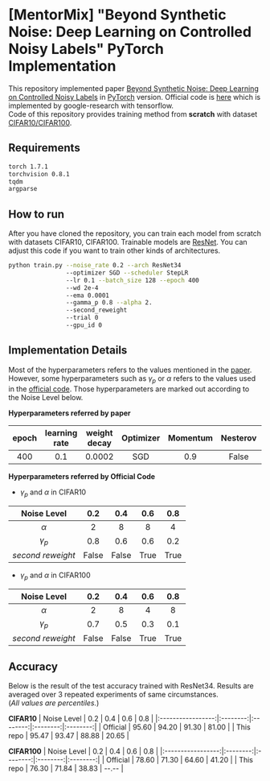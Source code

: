# [MentorMix] "Beyond Synthetic Noise: Deep Learning on Controlled Noisy Labels" PyTorch Implementation
This repository implemented paper [Beyond Synthetic Noise: Deep Learning on Controlled Noisy Labels](https://arxiv.org/pdf/1911.09781.pdf) in [PyTorch](https://pytorch.org/) version. Official code is [here](https://github.com/google-research/google-research/tree/master/mentormix) which is implemented by google-research with tensorflow.   
Code of this repository provides training method from **scratch** with dataset [CIFAR10/CIFAR100](https://www.cs.toronto.edu/~kriz/cifar.html).

## Requirements
```bash
torch 1.7.1
torchvision 0.8.1
tqdm
argparse
```

## How to run
After you have cloned the repository, you can train each model from scratch with datasets CIFAR10, CIFAR100. Trainable models are [ResNet](https://arxiv.org/abs/1512.03385). You can adjust this code if you want to train other kinds of architectures.

```bash
python train.py --noise_rate 0.2 --arch ResNet34
                --optimizer SGD --scheduler StepLR
                --lr 0.1 --batch_size 128 --epoch 400
                --wd 2e-4
                --ema 0.0001
                --gamma_p 0.8 --alpha 2.
                --second_reweight
                --trial 0
                --gpu_id 0
```

## Implementation Details
Most of the hyperparameters refers to the values mentioned in the [paper](https://arxiv.org/pdf/1911.09781.pdf). However, some hyperparameters such as _γ<sub>p</sub>_ or _α_ refers to the values used in the [official code](https://github.com/google-research/google-research/tree/master/mentormix). Those hyperparameters are marked out according to the Noise Level below.


**Hyperparameters referred by paper**

|   epoch   | learning rate |  weight decay | Optimizer | Momentum |  Nesterov |  scheduler  |   EMA    |  second reweight |
|:---------:|:-------------:|:-------------:|:---------:|:--------:|:---------:|:-----------:|:--------:|:----------------:|
|    400    |      0.1      |     0.0002    |    SGD    |    0.9   |   False   | StepLR(0.9) |  0.0001  |       True       |

**Hyperparameters referred by Official Code**

- _γ<sub>p</sub>_ and _α_ in CIFAR10

|    Noise Level   |   0.2   |   0.4   |   0.6   |   0.8   |
|:----------------:|:-------:|:-------:|:-------:|:-------:|
|        _α_       |    2    |    8    |    8    |    4    |
| _γ<sub>p</sub>_  |   0.8   |   0.6   |   0.6   |   0.2   |
| _second reweight_|  False  |  False  |  True   |  True   |

- _γ<sub>p</sub>_ and _α_ in CIFAR100

|    Noise Level   |   0.2   |   0.4   |   0.6   |   0.8   |
|:----------------:|:-------:|:-------:|:-------:|:-------:|
|        _α_       |    2    |    8    |    4    |    8    |
| _γ<sub>p</sub>_  |   0.7   |   0.5   |   0.3   |   0.1   |
| _second reweight_|  False  |  False  |  True   |  True   |



## Accuracy
Below is the result of the test accuracy trained with ResNet34. Results are averaged over 3 repeated experiments of same circumstances.   
(_All values are percentiles._)

**CIFAR10**
|    Noise Level    |   0.2    |   0.4    |   0.6    |   0.8    |
|:-----------------:|:--------:|:--------:|:--------:|:--------:|
|      Official     |   95.60  |   94.20  |   91.30  |   81.00  |
|      This repo    |   95.47  |   93.47  |   88.88  |   20.65  |


**CIFAR100**
|    Noise Level    |   0.2    |   0.4    |   0.6    |   0.8    |
|:-----------------:|:--------:|:--------:|:--------:|:--------:|
|      Official     |   78.60  |   71.30  |   64.60  |   41.20  |
|      This repo    |   76.30  |   71.84  |   38.83  |   --.--  |